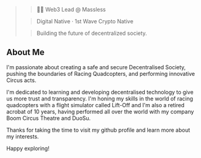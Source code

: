 >
>> 👨‍💻 Web3 Lead @ Massless 
>
>> Digital Native · 1st Wave Crypto Native
>
>> Building the future of decentralized society.  

## About Me
I'm passionate about creating a safe and secure Decentralised Society, pushing the boundaries of Racing Quadcopters, and performing innovative Circus acts. 

I'm dedicated to learning and developing decentralised technology to give us more trust and transparency. I'm honing my skills in the world of racing quadcopters with a flight simulator called Lift-Off and I'm also a retired acrobat of 10 years, having performed all over the world with my company Boom Circus Theatre and DuoSu. 

Thanks for taking the time to visit my github profile and learn more about my interests. 

Happy exploring!
